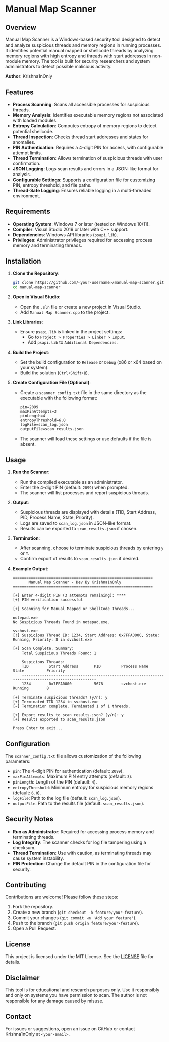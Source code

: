 # Manual Map Scanner

## Overview

Manual Map Scanner is a Windows-based security tool designed to detect and analyze suspicious threads and memory regions in running processes. It identifies potential manual mapped or shellcode threads by analyzing memory regions with high entropy and threads with start addresses in non-module memory. The tool is built for security researchers and system administrators to detect possible malicious activity.

**Author**: Krishna1nOnly

## Features

- **Process Scanning**: Scans all accessible processes for suspicious threads.
- **Memory Analysis**: Identifies executable memory regions not associated with loaded modules.
- **Entropy Calculation**: Computes entropy of memory regions to detect potential shellcode.
- **Thread Inspection**: Checks thread start addresses and states for anomalies.
- **PIN Authentication**: Requires a 4-digit PIN for access, with configurable attempt limits.
- **Thread Termination**: Allows termination of suspicious threads with user confirmation.
- **JSON Logging**: Logs scan results and errors in a JSON-like format for analysis.
- **Configurable Settings**: Supports a configuration file for customizing PIN, entropy threshold, and file paths.
- **Thread-Safe Logging**: Ensures reliable logging in a multi-threaded environment.

## Requirements

- **Operating System**: Windows 7 or later (tested on Windows 10/11).
- **Compiler**: Visual Studio 2019 or later with C++ support.
- **Dependencies**: Windows API libraries (`psapi.lib`).
- **Privileges**: Administrator privileges required for accessing process memory and terminating threads.

## Installation

1. **Clone the Repository**:
   ```bash
   git clone https://github.com/<your-username>/manual-map-scanner.git
   cd manual-map-scanner
   ```

2. **Open in Visual Studio**:
   - Open the `.sln` file or create a new project in Visual Studio.
   - Add `Manual Map Scanner.cpp` to the project.

3. **Link Libraries**:
   - Ensure `psapi.lib` is linked in the project settings:
     - Go to `Project > Properties > Linker > Input`.
     - Add `psapi.lib` to `Additional Dependencies`.

4. **Build the Project**:
   - Set the build configuration to `Release` or `Debug` (x86 or x64 based on your system).
   - Build the solution (`Ctrl+Shift+B`).

5. **Create Configuration File (Optional)**:
   - Create a `scanner_config.txt` file in the same directory as the executable with the following format:
     ```text
     pin=2099
     maxPinAttempts=3
     pinLength=4
     entropyThreshold=6.0
     logFile=scan_log.json
     outputFile=scan_results.json
     ```
   - The scanner will load these settings or use defaults if the file is absent.

## Usage

1. **Run the Scanner**:
   - Run the compiled executable as an administrator.
   - Enter the 4-digit PIN (default: `2099`) when prompted.
   - The scanner will list processes and report suspicious threads.

2. **Output**:
   - Suspicious threads are displayed with details (TID, Start Address, PID, Process Name, State, Priority).
   - Logs are saved to `scan_log.json` in JSON-like format.
   - Results can be exported to `scan_results.json` if chosen.

3. **Termination**:
   - After scanning, choose to terminate suspicious threads by entering `y` or `Y`.
   - Confirm export of results to `scan_results.json` if desired.

4. **Example Output**:
   ```
   ==============================================================
          Manual Map Scanner - Dev By Krishna1nOnly
   ==============================================================

   [+] Enter 4-digit PIN (3 attempts remaining): ****
   [+] PIN verification successful

   [+] Scanning for Manual Mapped or ShellCode Threads...

   notepad.exe
   No Suspicious Threads Found in notepad.exe.

   svchost.exe
   [!] Suspicious Thread ID: 1234, Start Address: 0x7FFA0000, State: Running, Priority: 8 in svchost.exe

   [+] Scan Complete. Summary:
       Total Suspicious Threads Found: 1

       Suspicious Threads:
       TID         Start Address       PID         Process Name                        State          Priority
       ----------------------------------------------------------------------------------------------------
       1234        0x7FFA0000          5678        svchost.exe                         Running        8

   [+] Terminate suspicious threads? (y/n): y
   [+] Terminated TID 1234 in svchost.exe
   [~] Termination complete. Terminated 1 of 1 threads.

   [+] Export results to scan_results.json? (y/n): y
   [+] Results exported to scan_results.json

   Press Enter to exit...
   ```

## Configuration

The `scanner_config.txt` file allows customization of the following parameters:
- `pin`: The 4-digit PIN for authentication (default: `2099`).
- `maxPinAttempts`: Maximum PIN entry attempts (default: `3`).
- `pinLength`: Length of the PIN (default: `4`).
- `entropyThreshold`: Minimum entropy for suspicious memory regions (default: `6.0`).
- `logFile`: Path to the log file (default: `scan_log.json`).
- `outputFile`: Path to the results file (default: `scan_results.json`).

## Security Notes

- **Run as Administrator**: Required for accessing process memory and terminating threads.
- **Log Integrity**: The scanner checks for log file tampering using a checksum.
- **Thread Termination**: Use with caution, as terminating threads may cause system instability.
- **PIN Protection**: Change the default PIN in the configuration file for security.

## Contributing

Contributions are welcome! Please follow these steps:
1. Fork the repository.
2. Create a new branch (`git checkout -b feature/your-feature`).
3. Commit your changes (`git commit -m 'Add your feature'`).
4. Push to the branch (`git push origin feature/your-feature`).
5. Open a Pull Request.

## License

This project is licensed under the MIT License. See the [LICENSE](LICENSE) file for details.

## Disclaimer

This tool is for educational and research purposes only. Use it responsibly and only on systems you have permission to scan. The author is not responsible for any damage caused by misuse.

## Contact

For issues or suggestions, open an issue on GitHub or contact Krishna1nOnly at `<your-email>`.
